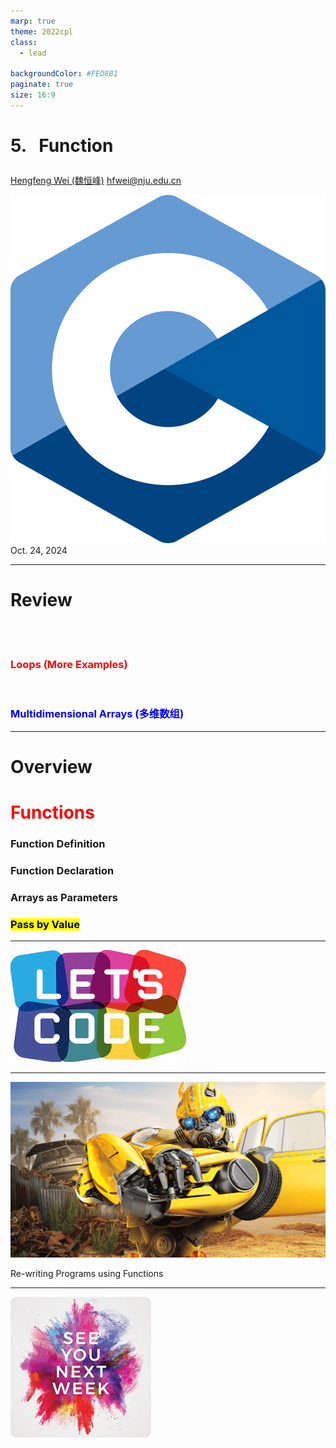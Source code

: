 ```yaml
---
marp: true
theme: 2022cpl
class:
  - lead

backgroundColor: #FED8B1
paginate: true
size: 16:9
---
```

# <p id = "small-caps">5. &nbsp; Function</p>

[Hengfeng Wei (魏恒峰)](https://hengxin.github.io/)
hfwei@nju.edu.cn

![w:200](figs/C.png)
Oct. 24, 2024

---
# Review
<br>
<br>

### <font color = red>Loops (More Examples)</font>
<br>

### <font color = blue>Multidimensional Arrays (多维数组)</font>

---
# Overview

# <font color = red>Functions</font>

### Function Definition
### Function Declaration
### Arrays as Parameters
### <mark>Pass by Value</mark>

---
![w:750](figs/lets-code.jpeg)

---
![w:900](figs/transformers.png)

<p id = "small-caps"> Re-writing Programs using Functions</p>

---
![bg w:600](figs/see-you.jpeg)